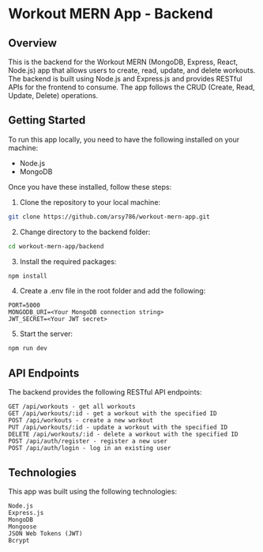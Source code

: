 # Workout MERN App - Backend

## Overview

This is the backend for the Workout MERN (MongoDB, Express, React, Node.js) app that allows users to create, read, update, and delete workouts. The backend is built using Node.js and Express.js and provides RESTful APIs for the frontend to consume. The app follows the CRUD (Create, Read, Update, Delete) operations.

## Getting Started

To run this app locally, you need to have the following installed on your machine:

- Node.js
- MongoDB

Once you have these installed, follow these steps:

1. Clone the repository to your local machine:

```sh
git clone https://github.com/arsy786/workout-mern-app.git
```

2. Change directory to the backend folder:

```sh
cd workout-mern-app/backend
```

3. Install the required packages:

```sh
npm install
```

4. Create a .env file in the root folder and add the following:

```env
PORT=5000
MONGODB_URI=<Your MongoDB connection string>
JWT_SECRET=<Your JWT secret>
```

5. Start the server:

```sh
npm run dev
```

## API Endpoints

The backend provides the following RESTful API endpoints:

    GET /api/workouts - get all workouts
    GET /api/workouts/:id - get a workout with the specified ID
    POST /api/workouts - create a new workout
    PUT /api/workouts/:id - update a workout with the specified ID
    DELETE /api/workouts/:id - delete a workout with the specified ID
    POST /api/auth/register - register a new user
    POST /api/auth/login - log in an existing user

## Technologies

This app was built using the following technologies:

    Node.js
    Express.js
    MongoDB
    Mongoose
    JSON Web Tokens (JWT)
    Bcrypt
